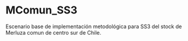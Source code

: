 # MComun_SS3
Escenario base de implementación metodológica para SS3 del stock de Merluza comun de centro sur de Chile.
